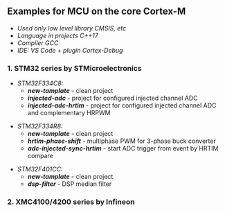 ## Examples for MCU on the core Cortex-M

* _Used only low level library CMSIS, etc_
* _Language in projects C++17_
* _Compiler GCC_
* _IDE: VS Code + plugin Cortex-Debug_


### 1. STM32 series by STMicroelectronics
>
* *STM32F334C8:*
    * ___new-tamplate___ - clean project
    * ___injected-adc___ - project for configured injected channel ADC
    * ___injected-adc-hrtim___ - project for configured injected channel ADC and complementary HRPWM
>
* *STM32F334R8:*
    * ___new-tamplate___ - clean project
    * ___hrtim-phase-shift___ - multiphase PWM for 3-phase buck converter
    * ___adc-injected-sync-hrtim___ - start ADC trigger from event by HRTIM compare
>
* *STM32F401CC:*
    * ___new-tamplate___ - clean project
    * ___dsp-filter___ - DSP median filter
>

### 2. XMC4100/4200 series by Infineon